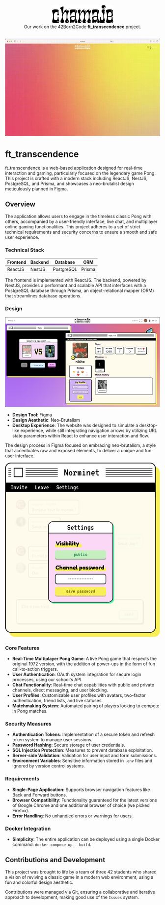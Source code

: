 <p align="center">
<img src="images/chamaje.png" width="200px" alt="chamaje logo" /><br />
Our work on the 42Born2Code <b>ft_transcendence</b> project.<br /><br />

<img src="images/chamaje.gif" alt="chamaje preview gif" /><br />
</p>



# ft_transcendence

ft_transcendence is a web-based application designed for real-time interaction and gaming, particularly focused on the legendary game Pong. This project is crafted with a modern stack including ReactJS, NestJS, PostgreSQL, and Prisma, and showcases a neo-brutalist design meticulously planned in Figma.

## Overview

The application allows users to engage in the timeless classic Pong with others, accompanied by a user-friendly interface, live chat, and multiplayer online gaming functionalities. This project adheres to a set of strict technical requirements and security concerns to ensure a smooth and safe user experience.

### Technical Stack

| Frontend       | Backend | Database  | ORM      |
| -------------- | ------- | --------- | -------- |
| ReactJS        | NestJS  | PostgreSQL| Prisma   |

The frontend is implemented with ReactJS. The backend, powered by NestJS, provides a performant and scalable API that interfaces with a PostgreSQL database through Prisma, an object-relational mapper (ORM) that streamlines database operations.

### Design

<p align="center">
<img src="images/desktopscreenshot.png" alt="screenshot of the homepage of the website">
</p>

- **Design Tool**: Figma
- **Design Aesthetic**: Neo-Brutalism
- **Desktop Experience**: The website was designed to simulate a desktop-like experience, while still integrating navigation arrows by utilizing URL state parameters within React to enhance user interaction and flow.

The design process in Figma focused on embracing neo-brutalism, a style that accentuates raw and exposed elements, to deliver a unique and fun user interface.

<p align="center">
<img src="images/window.png" alt="window design">
</p>

### Core Features

- **Real-Time Multiplayer Pong Game**: A live Pong game that respects the original 1972 version, with the addition of power-ups in the form of fun call-to-action triggers.
- **User Authentication**: OAuth system integration for secure login processes, using our school's API.
- **Chat Functionality**: Real-time chat capabilities with public and private channels, direct messaging, and user blocking.
- **User Profiles**: Customizable user profiles with avatars, two-factor authentication, friend lists, and live statuses.
- **Matchmaking System**: Automated pairing of players looking to compete in Pong matches.

### Security Measures

- **Authentication Tokens**: Implementation of a secure token and refresh token system to manage user sessions.
- **Password Hashing**: Secure storage of user credentials.
- **SQL Injection Protection**: Measures to prevent database exploitation.
- **Server-side Validation**: Validation for user input and form submissions.
- **Environment Variables**: Sensitive information stored in `.env` files and ignored by version control systems.

### Requirements

- **Single-Page Application**: Supports browser navigation features like Back and Forward buttons.
- **Browser Compatibility**: Functionality guaranteed for the latest versions of Google Chrome and one additional browser of choice (we picked Firefox).
- **Error Handling**: No unhandled errors or warnings for users.

### Docker Integration

- **Simplicity**: The entire application can be deployed using a single Docker command: `docker-compose up --build`.

## Contributions and Development

This project was brought to life by a team of three 42 students who shared a vision of reviving a classic game in a modern web environment, using a fun and colorful design aesthetic. 

Contributions were managed via Git, ensuring a collaborative and iterative approach to development, making good use of the `Issues` system.